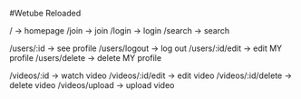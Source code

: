 #Wetube Reloaded

/ -> homepage
/join -> join
/login -> login
/search -> search

/users/:id -> see profile
/users/logout -> log out
/users/:id/edit -> edit MY profile
/users/delete -> delete MY profile

/videos/:id -> watch video
/videos/:id/edit -> edit video
/videos/:id/delete -> delete video
/videos/upload -> upload video
